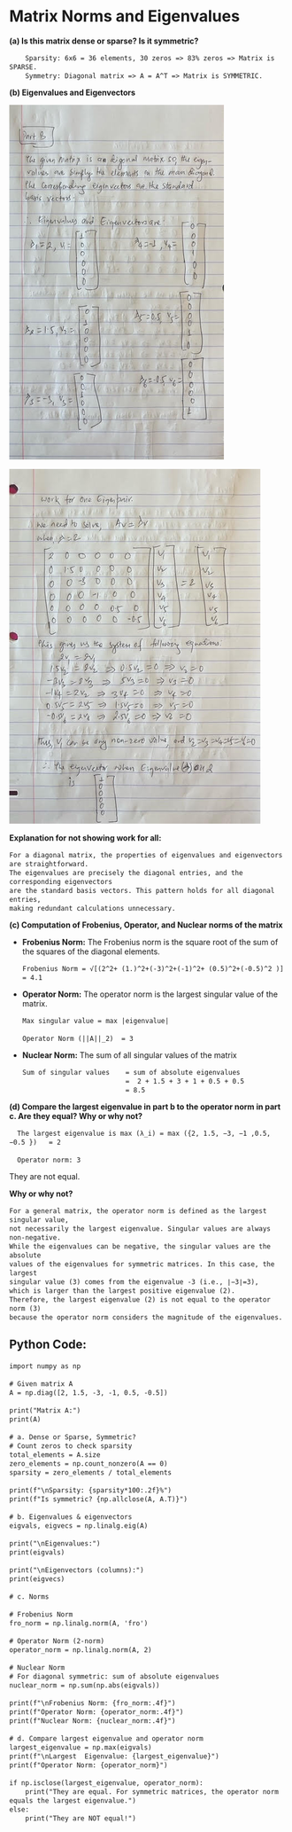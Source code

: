 # Matrix Norms and Eigenvalues

**(a) Is this matrix dense or sparse? Is it symmetric?**
        
        Sparsity: 6x6 = 36 elements, 30 zeros => 83% zeros => Matrix is SPARSE.
        Symmetry: Diagonal matrix => A = A^T => Matrix is SYMMETRIC.


**(b) Eigenvalues and Eigenvectors**

![](https://raw.githubusercontent.com/MishraSubash/imageCollection/refs/heads/main/medium%20Sized.jpg)

![](https://raw.githubusercontent.com/MishraSubash/imageCollection/refs/heads/main/medium_Sized.jpg)

**Explanation for not showing work for all:** 

    For a diagonal matrix, the properties of eigenvalues and eigenvectors are straightforward.
    The eigenvalues are precisely the diagonal entries, and the corresponding eigenvectors 
    are the standard basis vectors. This pattern holds for all diagonal entries, 
    making redundant calculations unnecessary.

**(c) Computation of Frobenius, Operator, and Nuclear norms of the matrix**
- **Frobenius Norm:** The Frobenius norm is the square root of the sum of the squares of the diagonal elements. 

      Frobenius Norm = √[(2^2+ (1.)^2+(-3)^2+(-1)^2+ (0.5)^2+(-0.5)^2 )] = 4.1

- **Operator Norm:** The operator norm is the largest singular value of the matrix.

      Max singular value = max |eigenvalue| 

      Operator Norm (||A||_2)  = 3

- **Nuclear Norm:** The sum of all singular values of the matrix

      Sum of singular values    = sum of absolute eigenvalues
                                =  2 + 1.5 + 3 + 1 + 0.5 + 0.5 
                                = 8.5

**(d) Compare the largest eigenvalue in part b to the operator norm in part c. Are they equal? Why or why not?**

      The largest eigenvalue is max (λ_i) = max ({2, 1.5, −3, −1 ,0.5, −0.5 })   = 2

      Operator norm: 3

They are not equal. 

**Why or why not?**

    For a general matrix, the operator norm is defined as the largest singular value, 
    not necessarily the largest eigenvalue. Singular values are always non-negative. 
    While the eigenvalues can be negative, the singular values are the absolute 
    values of the eigenvalues for symmetric matrices. In this case, the largest 
    singular value (3) comes from the eigenvalue -3 (i.e., ∣−3∣=3), 
    which is larger than the largest positive eigenvalue (2). 
    Therefore, the largest eigenvalue (2) is not equal to the operator norm (3) 
    because the operator norm considers the magnitude of the eigenvalues.


## Python Code: 
```
import numpy as np

# Given matrix A
A = np.diag([2, 1.5, -3, -1, 0.5, -0.5])

print("Matrix A:")
print(A)

# a. Dense or Sparse, Symmetric?
# Count zeros to check sparsity
total_elements = A.size
zero_elements = np.count_nonzero(A == 0)
sparsity = zero_elements / total_elements

print(f"\nSparsity: {sparsity*100:.2f}%")
print(f"Is symmetric? {np.allclose(A, A.T)}")

# b. Eigenvalues & eigenvectors
eigvals, eigvecs = np.linalg.eig(A)

print("\nEigenvalues:")
print(eigvals)

print("\nEigenvectors (columns):")
print(eigvecs)

# c. Norms

# Frobenius Norm
fro_norm = np.linalg.norm(A, 'fro')

# Operator Norm (2-norm)
operator_norm = np.linalg.norm(A, 2)

# Nuclear Norm 
# For diagonal symmetric: sum of absolute eigenvalues
nuclear_norm = np.sum(np.abs(eigvals))

print(f"\nFrobenius Norm: {fro_norm:.4f}")
print(f"Operator Norm: {operator_norm:.4f}")
print(f"Nuclear Norm: {nuclear_norm:.4f}")

# d. Compare largest eigenvalue and operator norm
largest_eigenvalue = np.max(eigvals)
print(f"\nLargest  Eigenvalue: {largest_eigenvalue}")
print(f"Operator Norm: {operator_norm}")

if np.isclose(largest_eigenvalue, operator_norm):
    print("They are equal. For symmetric matrices, the operator norm equals the largest eigenvalue.")
else:
    print("They are NOT equal!")
```
